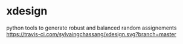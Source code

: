 # xdesign
python tools to generate robust and balanced random assignements
https://travis-ci.com/sylvaingchassang/xdesign.svg?branch=master

